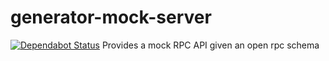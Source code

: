 # generator-mock-server
[![Dependabot Status](https://api.dependabot.com/badges/status?host=github&repo=open-rpc/generator-mock-server)](https://dependabot.com)
Provides a mock RPC API given an open rpc schema
